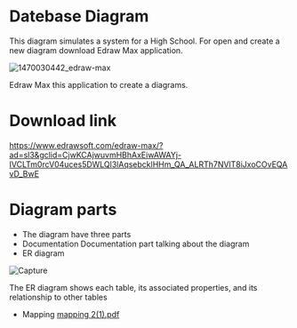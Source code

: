 # Datebase Diagram
This diagram  simulates a system for a High School.
For open and create a new diagram download Edraw Max application.

![1470030442_edraw-max](https://user-images.githubusercontent.com/80223613/127042643-2242e8ff-7650-47a2-8d66-1871c4bc4b4d.png)

 Edraw Max this application to create a diagrams.
 # Download link
 https://www.edrawsoft.com/edraw-max/?ad=sl3&gclid=CjwKCAjwuvmHBhAxEiwAWAYj-IVCLTm0rcV04uces5DWLQl3lAqsebcklHHm_QA_ALRTh7NVlT8iJxoCOvEQAvD_BwE

# Diagram parts
* The diagram have three parts
* Documentation
Documentation part talking about the diagram
* ER diagram 

![Capture](https://user-images.githubusercontent.com/80223613/128171932-686db381-2dfb-4263-aa8e-c9676ecc4560.PNG)

The ER diagram shows each table, its associated properties, and its relationship to other tables
* Mapping
[mapping 2(1).pdf](https://github.com/baselasli/High-Shcool-Database-system/files/6930887/mapping.2.1.pdf)




